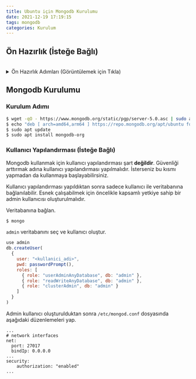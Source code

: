 ```yaml
---
title: Ubuntu için Mongodb Kurulumu
date: 2021-12-19 17:19:15
tags: mongodb
categories: Kurulum
---
```

## Ön Hazırlık (İsteğe Bağlı)
<br />
<details>
<summary>Ön Hazırlık Adımları (Görüntülemek için Tıkla)</summary>

Ubuntu işletim sistemine kurulum yapmadan önce isteğe bağlı genel bir hazırlık da yapabilirsiniz. Ben kurulumlardan önce bu hazırlık adımını yapmayı tercih ediyorum.

İşletim sistemindeki paketler güncellenir ve gereksiz paketler otomatik temizlenir. İhtiyaç duyulan geliştirici paketleri kurulur.

### Paketleri Güncelle ve Gereksizleri Temizle
```bash
$ sudo apt update
$ sudo apt upgrade
$ sudo apt autoremove
$ sudo apt install build-essential
```

### Geliştirici(developer) Paketlerini Kur
Geliştirici paketlerini daha önce kurduysanız aşağıdaki komutu çalıştırmanıza gerek yoktur.
```bash
$ sudo apt install build-essential
```

</details>

## Mongodb Kurulumu
### Kurulum Adımı
```bash
$ wget -qO - https://www.mongodb.org/static/pgp/server-5.0.asc | sudo apt-key add -
$ echo "deb [ arch=amd64,arm64 ] https://repo.mongodb.org/apt/ubuntu focal/mongodb-org/5.0 multiverse" | sudo tee /etc/apt/sources.list.d/mongodb-org-5.0.list
$ sudo apt update
$ sudo apt install mongodb-org
```

<!-- more -->

### Kullanıcı Yapılandırması (İsteğe Bağlı)
Mongodb kullanmak için kullanıcı yapılandırması şart **değildir**. Güvenliği arttırmak adına kullanıcı yapılandırması yapılmalıdır. İsterseniz bu kısmı yapmadan da kullanmaya başlayabilirsiniz.

Kullanıcı yapılandırması yapıldıktan sonra sadece kullanıcı ile veritabanına bağlanılabilir. Esnek çalışabilmek için öncelikle kapsamlı yetkiye sahip bir admin kullanıcısı oluşturulmalıdır.

Veritabanına bağlan.
```bash
$ mongo
```
``admin`` veritabanını seç ve kullanıcı oluştur.
```js
use admin
db.createUser(
  {
    user: "<kullanici_adi>",
    pwd: passwordPrompt(),
    roles: [
      { role: "userAdminAnyDatabase", db: "admin" },
      { role: "readWriteAnyDatabase", db: "admin" },
      { role: "clusterAdmin", db: "admin" }
    ]
  }
)
```

Admin kullanıcı oluşturulduktan sonra ``/etc/mongod.conf`` dosyasında aşağıdaki düzenlemeleri yap.
```apacheconf
...
# network interfaces
net:
  port: 27017
  bindIp: 0.0.0.0
...
security:
    authorization: "enabled"
...
```